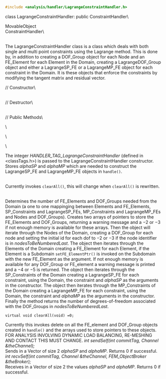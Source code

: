
```cpp
#include <analysis/handler/LagrangeConstraintHandler.h>
```


class LagrangeConstraintHandler: public ConstraintHandler\

MovableObject\
ConstraintHandler\

\
The LagrangeConstraintHandler class is a class which deals with both
single and multi point constraints using the Lagrange method. This is
done by, in addition to creating a DOF_Group object for each Node and an
FE_Element for each Element in the Domain, creating a LagrangeDOF_Group
object and either a LagrangeSP_FE or a LagrangeMP_FE object for each
constraint in the Domain. It is these objects that enforce the
constraints by modifying the tangent matrix and residual vector.

// Constructor\

\
// Destructor\

\
// Public Methods\

\

\

\

The integer *HANDLER_TAG_LagrangeConstraintHandler* (defined in
$<$classTags.h$>$) is passed to the LagrangeConstraintHandler
constructor. Stores *alphaSP* and *alphaMP* which are needed to
construct the LagrangeSP_FE and LagrangeMP_FE objects in `handle()`.

\
Currently invokes `clearAll()`, this will change when `clearAll()` is
rewritten.

\
Determines the number of FE_Elements and DOF_Groups needed from the
Domain (a one to one mappinging between Elements and FE_Elements,
SP_Constraints and LagrangeSP_FEs, MP_Constraints and LagrangeMP_FEs and
Nodes and DOF_Groups). Creates two arrays of pointers to store the
FE_Elements and DOF_Groups, returning a warning message and a $-2$ or
$-3$ if not enough memory is available for these arrays. Then the object
will iterate through the Nodes of the Domain, creating a DOF_Group for
each node and setting the initial id for each dof to $-2$ or $-3$ if the
node identifier is in *nodesToBeNumberedLast*. The object then iterates
through the Elements of the Domain creating a FE_Element for each
Element, if the Element is a Subdomain `setFE_ElementPtr()` is invoked
on the Subdomain with the new FE_Element as the argument. If not enough
memory is available for any DOF_Group or FE_element a warning message is
printed and a $-4$ or $-5$ is returned. The object then iterates through
the SP_Constraints of the Domain creating a LagrangeSP_FE for each
constraint, using the Domain, the constraint and *alphaSP* as the
arguments in the constructor. The object then iterates through the
MP_Constraints of the Domain creating a LagrangeMP_FE for each
constraint, using the Domain, the constraint and *alphaMP* as the
arguments in the constructor. Finally the method returns the number of
degrees-of-freedom associated with the DOF_Groups in
*nodesToBeNumberedLast*.

```{.cpp}
virtual void clearAll(void) =0;
```

Currently this invokes delete on all the FE_element and DOF_Group
objects created in `handle()` and the arrays used to store pointers to
these objects. FOR ANALYSIS INVOLVING DYNAMIC LOAD BALANCING, RE-MESHING
AND CONTACT THIS MUST CHANGE.
*int sendSelf(int commitTag, Channel &theChannel);* \
Sends in a Vector of size 2 *alphaSP* and *alphaMP*. Returns $0$ if
successful.
*int recvSelf(int commitTag, Channel &theChannel, FEM_ObjectBroker
&theBroker);* \
Receives in a Vector of size 2 the values *alphaSP* and *alphaMP*.
Returns $0$ if successful.
